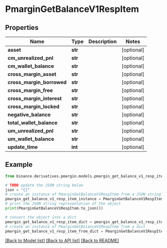 # PmarginGetBalanceV1RespItem


## Properties

Name | Type | Description | Notes
------------ | ------------- | ------------- | -------------
**asset** | **str** |  | [optional] 
**cm_unrealized_pnl** | **str** |  | [optional] 
**cm_wallet_balance** | **str** |  | [optional] 
**cross_margin_asset** | **str** |  | [optional] 
**cross_margin_borrowed** | **str** |  | [optional] 
**cross_margin_free** | **str** |  | [optional] 
**cross_margin_interest** | **str** |  | [optional] 
**cross_margin_locked** | **str** |  | [optional] 
**negative_balance** | **str** |  | [optional] 
**total_wallet_balance** | **str** |  | [optional] 
**um_unrealized_pnl** | **str** |  | [optional] 
**um_wallet_balance** | **str** |  | [optional] 
**update_time** | **int** |  | [optional] 

## Example

```python
from binance.derivatives.pmargin.models.pmargin_get_balance_v1_resp_item import PmarginGetBalanceV1RespItem

# TODO update the JSON string below
json = "{}"
# create an instance of PmarginGetBalanceV1RespItem from a JSON string
pmargin_get_balance_v1_resp_item_instance = PmarginGetBalanceV1RespItem.from_json(json)
# print the JSON string representation of the object
print(PmarginGetBalanceV1RespItem.to_json())

# convert the object into a dict
pmargin_get_balance_v1_resp_item_dict = pmargin_get_balance_v1_resp_item_instance.to_dict()
# create an instance of PmarginGetBalanceV1RespItem from a dict
pmargin_get_balance_v1_resp_item_from_dict = PmarginGetBalanceV1RespItem.from_dict(pmargin_get_balance_v1_resp_item_dict)
```
[[Back to Model list]](../README.md#documentation-for-models) [[Back to API list]](../README.md#documentation-for-api-endpoints) [[Back to README]](../README.md)


